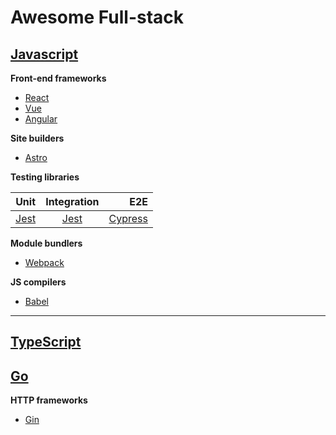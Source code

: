 # Awesome Full-stack

## [Javascript](https://developer.mozilla.org/en-US/docs/Web/JavaScript?retiredLocale=it)

**Front-end frameworks**

- [React](https://it.reactjs.org/)
- [Vue](https://vuejs.org/)
- [Angular](https://angular.io/)

**Site builders**

- [Astro](https://astro.build/)

**Testing libraries**

| Unit        | Integration   | E2E  |
| ----------- |:-------------:| --------:|
| [Jest](https://jestjs.io/docs/expect)        | [Jest](https://jestjs.io/docs/expect)          | [Cypress](https://www.cypress.io/)

**Module bundlers**

- [Webpack](https://webpack.js.org/)

**JS compilers**

- [Babel](https://babeljs.io/)

--------------------------------------

## [TypeScript](https://www.typescriptlang.org/)

## [Go](https://go.dev/)

**HTTP frameworks**

- [Gin](https://gin-gonic.com/)
